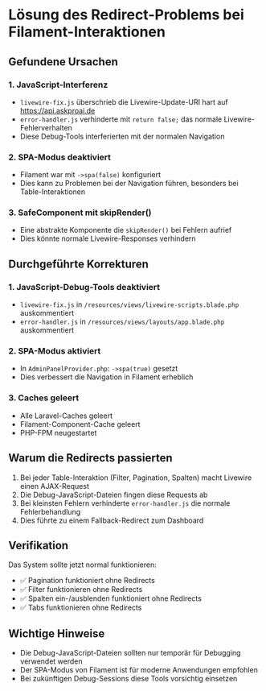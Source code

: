# Lösung des Redirect-Problems bei Filament-Interaktionen

## Gefundene Ursachen

### 1. **JavaScript-Interferenz**
- `livewire-fix.js` überschrieb die Livewire-Update-URI hart auf https://api.askproai.de
- `error-handler.js` verhinderte mit `return false;` das normale Livewire-Fehlerverhalten
- Diese Debug-Tools interferierten mit der normalen Navigation

### 2. **SPA-Modus deaktiviert**
- Filament war mit `->spa(false)` konfiguriert
- Dies kann zu Problemen bei der Navigation führen, besonders bei Table-Interaktionen

### 3. **SafeComponent mit skipRender()**
- Eine abstrakte Komponente die `skipRender()` bei Fehlern aufrief
- Dies könnte normale Livewire-Responses verhindern

## Durchgeführte Korrekturen

### 1. JavaScript-Debug-Tools deaktiviert
- `livewire-fix.js` in `/resources/views/livewire-scripts.blade.php` auskommentiert
- `error-handler.js` in `/resources/views/layouts/app.blade.php` auskommentiert

### 2. SPA-Modus aktiviert
- In `AdminPanelProvider.php`: `->spa(true)` gesetzt
- Dies verbessert die Navigation in Filament erheblich

### 3. Caches geleert
- Alle Laravel-Caches geleert
- Filament-Component-Cache geleert
- PHP-FPM neugestartet

## Warum die Redirects passierten

1. Bei jeder Table-Interaktion (Filter, Pagination, Spalten) macht Livewire einen AJAX-Request
2. Die Debug-JavaScript-Dateien fingen diese Requests ab
3. Bei kleinsten Fehlern verhinderte `error-handler.js` die normale Fehlerbehandlung
4. Dies führte zu einem Fallback-Redirect zum Dashboard

## Verifikation

Das System sollte jetzt normal funktionieren:
- ✅ Pagination funktioniert ohne Redirects
- ✅ Filter funktionieren ohne Redirects
- ✅ Spalten ein-/ausblenden funktioniert ohne Redirects
- ✅ Tabs funktionieren ohne Redirects

## Wichtige Hinweise

- Die Debug-JavaScript-Dateien sollten nur temporär für Debugging verwendet werden
- Der SPA-Modus von Filament ist für moderne Anwendungen empfohlen
- Bei zukünftigen Debug-Sessions diese Tools vorsichtig einsetzen